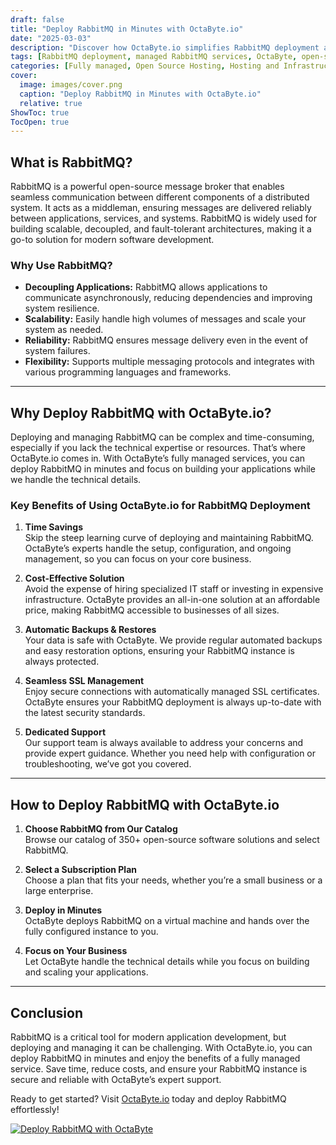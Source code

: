 ```yaml
---
draft: false
title: "Deploy RabbitMQ in Minutes with OctaByte.io"
date: "2025-03-03"
description: "Discover how OctaByte.io simplifies RabbitMQ deployment and management. Learn what RabbitMQ is, why it’s essential for modern applications, and how OctaByte’s fully managed services save you time, money, and effort."
tags: [RabbitMQ deployment, managed RabbitMQ services, OctaByte, open-source software management, message queue system, RabbitMQ hosting, managed IT services, RabbitMQ benefits, cloud-based RabbitMQ, RabbitMQ automation]
categories: [Fully managed, Open Source Hosting, Hosting and Infrastructure, Infrastructure]
cover:
  image: images/cover.png
  caption: "Deploy RabbitMQ in Minutes with OctaByte.io"
  relative: true
ShowToc: true
TocOpen: true
---
```



## What is RabbitMQ?

RabbitMQ is a powerful open-source message broker that enables seamless communication between different components of a distributed system. It acts as a middleman, ensuring messages are delivered reliably between applications, services, and systems. RabbitMQ is widely used for building scalable, decoupled, and fault-tolerant architectures, making it a go-to solution for modern software development.

### Why Use RabbitMQ?

- **Decoupling Applications:** RabbitMQ allows applications to communicate asynchronously, reducing dependencies and improving system resilience.
- **Scalability:** Easily handle high volumes of messages and scale your system as needed.
- **Reliability:** RabbitMQ ensures message delivery even in the event of system failures.
- **Flexibility:** Supports multiple messaging protocols and integrates with various programming languages and frameworks.

---

## Why Deploy RabbitMQ with OctaByte.io?

Deploying and managing RabbitMQ can be complex and time-consuming, especially if you lack the technical expertise or resources. That’s where OctaByte.io comes in. With OctaByte’s fully managed services, you can deploy RabbitMQ in minutes and focus on building your applications while we handle the technical details.

### Key Benefits of Using OctaByte.io for RabbitMQ Deployment

1. **Time Savings**  
   Skip the steep learning curve of deploying and maintaining RabbitMQ. OctaByte’s experts handle the setup, configuration, and ongoing management, so you can focus on your core business.

2. **Cost-Effective Solution**  
   Avoid the expense of hiring specialized IT staff or investing in expensive infrastructure. OctaByte provides an all-in-one solution at an affordable price, making RabbitMQ accessible to businesses of all sizes.

3. **Automatic Backups & Restores**  
   Your data is safe with OctaByte. We provide regular automated backups and easy restoration options, ensuring your RabbitMQ instance is always protected.

4. **Seamless SSL Management**  
   Enjoy secure connections with automatically managed SSL certificates. OctaByte ensures your RabbitMQ deployment is always up-to-date with the latest security standards.

5. **Dedicated Support**  
   Our support team is always available to address your concerns and provide expert guidance. Whether you need help with configuration or troubleshooting, we’ve got you covered.

---

## How to Deploy RabbitMQ with OctaByte.io

1. **Choose RabbitMQ from Our Catalog**  
   Browse our catalog of 350+ open-source software solutions and select RabbitMQ.

2. **Select a Subscription Plan**  
   Choose a plan that fits your needs, whether you’re a small business or a large enterprise.

3. **Deploy in Minutes**  
   OctaByte deploys RabbitMQ on a virtual machine and hands over the fully configured instance to you.

4. **Focus on Your Business**  
   Let OctaByte handle the technical details while you focus on building and scaling your applications.

---

## Conclusion

RabbitMQ is a critical tool for modern application development, but deploying and managing it can be challenging. With OctaByte.io, you can deploy RabbitMQ in minutes and enjoy the benefits of a fully managed service. Save time, reduce costs, and ensure your RabbitMQ instance is secure and reliable with OctaByte’s expert support.

Ready to get started? Visit [OctaByte.io](https://octabyte.io) today and deploy RabbitMQ effortlessly!

[![Deploy RabbitMQ with OctaByte](/images/deploy-on-octabyte.png)](https://octabyte.io/fully-managed-open-source-services/hosting-and-infrastructure/infrastructure/rabbitmq)